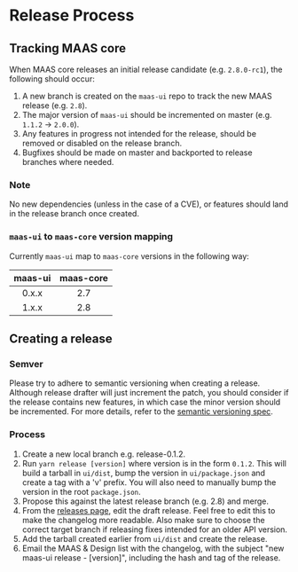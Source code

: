 # Release Process

## Tracking MAAS core
When MAAS core releases an initial release candidate (e.g. `2.8.0-rc1`), the following should occur:

1. A new branch is created on the `maas-ui` repo to track the new MAAS release (e.g. `2.8`).
2. The major version of `maas-ui` should be incremented on master (e.g. `1.1.2` -> `2.0.0`).
3. Any features in progress not intended for the release, should be removed or disabled on the release branch.
4. Bugfixes should be made on master and backported to release branches where needed.

### Note
No new dependencies (unless in the case of a CVE), or features should land in the release branch once created.

### `maas-ui` to `maas-core` version mapping
Currently `maas-ui` map to `maas-core` versions in the following way:

| maas-ui | maas-core |
|:-------:|:---------:|
| 0.x.x   | 2.7       |
| 1.x.x   | 2.8       |

## Creating a release

### Semver
Please try to adhere to semantic versioning when creating a release. Although release drafter will just increment the patch, you should consider if the release contains new features, in which case the minor version should be incremented. For more details, refer to the [semantic versioning spec](https://semver.org/).

### Process

1. Create a new local branch e.g. release-0.1.2.
2. Run `yarn release [version]` where version is in the form `0.1.2`. This will build a tarball in `ui/dist`, bump the version in `ui/package.json` and create a tag with a 'v' prefix. You will also need to manually bump the version in the root `package.json`.
3. Propose this against the latest release branch (e.g. 2.8) and merge.
4. From the [releases page](https://github.com/canonical-web-and-design/maas-ui/releases), edit the draft release. Feel free to edit this to make the changelog more readable. Also make sure to choose the correct target branch if releasing fixes intended for an older API version.
5. Add the tarball created earlier from `ui/dist` and create the release.
6. Email the MAAS & Design list with the changelog, with the subject "new maas-ui release - [version]", including the hash and tag of the release.
